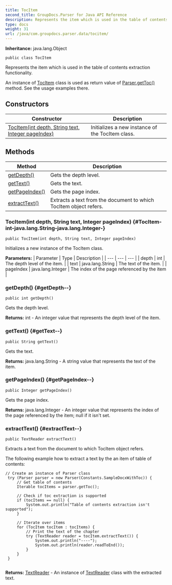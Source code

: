 ```yaml
---
title: TocItem
second_title: GroupDocs.Parser for Java API Reference
description: Represents the item which is used in the table of contents extraction functionality.
type: docs
weight: 31
url: /java/com.groupdocs.parser.data/tocitem/
---
```

**Inheritance:**
java.lang.Object
```
public class TocItem
```

Represents the item which is used in the table of contents extraction functionality.

An instance of [TocItem](../../com.groupdocs.parser.data/tocitem) class is used as return value of [Parser.getToc()](../../com.groupdocs.parser/parser\#getToc--) method. See the usage examples there.
## Constructors

| Constructor | Description |
| --- | --- |
| [TocItem(int depth, String text, Integer pageIndex)](#TocItem-int-java.lang.String-java.lang.Integer-) | Initializes a new instance of the TocItem class. |
## Methods

| Method | Description |
| --- | --- |
| [getDepth()](#getDepth--) | Gets the depth level. |
| [getText()](#getText--) | Gets the text. |
| [getPageIndex()](#getPageIndex--) | Gets the page index. |
| [extractText()](#extractText--) | Extracts a text from the document to which TocItem object refers. |
### TocItem(int depth, String text, Integer pageIndex) {#TocItem-int-java.lang.String-java.lang.Integer-}
```
public TocItem(int depth, String text, Integer pageIndex)
```


Initializes a new instance of the TocItem class.

**Parameters:**
| Parameter | Type | Description |
| --- | --- | --- |
| depth | int | The depth level of the item. |
| text | java.lang.String | The text of the item. |
| pageIndex | java.lang.Integer | The index of the page referenced by the item |

### getDepth() {#getDepth--}
```
public int getDepth()
```


Gets the depth level.

**Returns:**
int - An integer value that represents the depth level of the item.
### getText() {#getText--}
```
public String getText()
```


Gets the text.

**Returns:**
java.lang.String - A string value that represents the text of the item.
### getPageIndex() {#getPageIndex--}
```
public Integer getPageIndex()
```


Gets the page index.

**Returns:**
java.lang.Integer - An integer value that represents the index of the page referenced by the item;  null  if it isn't set.
### extractText() {#extractText--}
```
public TextReader extractText()
```


Extracts a text from the document to which TocItem object refers.

The following example how to extract a text by the an item of table of contents:

```
// Create an instance of Parser class
 try (Parser parser = new Parser(Constants.SampleDocxWithToc)) {
     // Get table of contents
     Iterable tocItems = parser.getToc();

     // Check if toc extraction is supported
     if (tocItems == null) {
         System.out.println("Table of contents extraction isn't supported");
     }

     // Iterate over items
     for (TocItem tocItem : tocItems) {
         // Print the text of the chapter
         try (TextReader reader = tocItem.extractText()) {
             System.out.println("----");
             System.out.println(reader.readToEnd());
         }
     }
 }
 
```

**Returns:**
[TextReader](../../com.groupdocs.parser.data/textreader) - An instance of [TextReader](../../com.groupdocs.parser.data/textreader) class with the extracted text.
